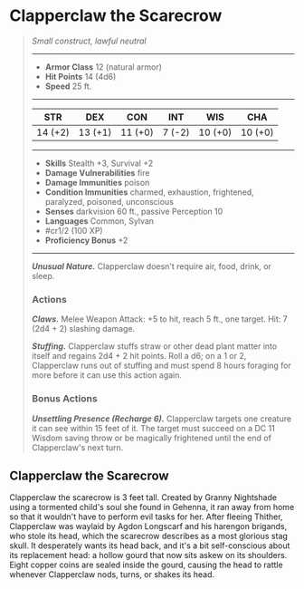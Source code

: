 # Clapperclaw the Scarecrow
>*Small construct, lawful neutral*
>___
>- **Armor Class** 12 (natural armor)
>- **Hit Points** 14 (4d6)
>- **Speed** 25 ft.
>___
>|STR|DEX|CON|INT|WIS|CHA|
>|:---:|:---:|:---:|:---:|:---:|:---:|
>|14 (+2)|13 (+1)|11 (+0)|7 (-2)|10 (+0)|10 (+0)|
>___
>- **Skills** Stealth +3, Survival +2
>- **Damage Vulnerabilities** fire
>- **Damage Immunities** poison
>- **Condition Immunities** charmed, exhaustion, frightened, paralyzed, poisoned, unconscious
>- **Senses** darkvision 60 ft., passive Perception 10
>- **Languages** Common, Sylvan
>- #cr1/2 (100 XP)
>- **Proficiency Bonus** +2
>___
>***Unusual Nature.*** Clapperclaw doesn't require air, food, drink, or sleep.  
>
>### Actions
>***Claws.*** Melee Weapon Attack: +5 to hit, reach 5 ft., one target. Hit: 7 (2d4 + 2) slashing damage.  
>
>***Stuffing.*** Clapperclaw stuffs straw or other dead plant matter into itself and regains 2d4 + 2 hit points. Roll a d6; on a 1 or 2, Clapperclaw runs out of stuffing and must spend 8 hours foraging for more before it can use this action again.  
>
>### Bonus Actions
>***Unsettling Presence (Recharge 6).*** Clapperclaw targets one creature it can see within 15 feet of it. The target must succeed on a DC 11 Wisdom saving throw or be magically frightened until the end of Clapperclaw's next turn.

## Clapperclaw the Scarecrow

Clapperclaw the scarecrow is 3 feet tall. Created by Granny Nightshade using a tormented child's soul she found in Gehenna, it ran away from home so that it wouldn't have to perform evil tasks for her. After fleeing Thither, Clapperclaw was waylaid by Agdon Longscarf and his harengon brigands, who stole its head, which the scarecrow describes as a most glorious stag skull. It desperately wants its head back, and it's a bit self-conscious about its replacement head: a hollow gourd that now sits askew on its shoulders. Eight copper coins are sealed inside the gourd, causing the head to rattle whenever Clapperclaw nods, turns, or shakes its head.